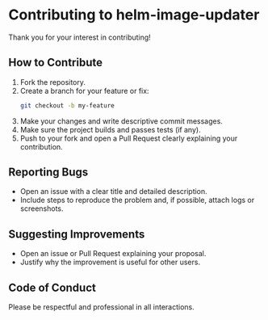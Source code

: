 # Contributing to helm-image-updater

Thank you for your interest in contributing!

## How to Contribute

1. Fork the repository.
2. Create a branch for your feature or fix:
   ```sh
   git checkout -b my-feature
   ```
3. Make your changes and write descriptive commit messages.
4. Make sure the project builds and passes tests (if any).
5. Push to your fork and open a Pull Request clearly explaining your contribution.

## Reporting Bugs

- Open an issue with a clear title and detailed description.
- Include steps to reproduce the problem and, if possible, attach logs or screenshots.

## Suggesting Improvements

- Open an issue or Pull Request explaining your proposal.
- Justify why the improvement is useful for other users.

## Code of Conduct

Please be respectful and professional in all interactions.
